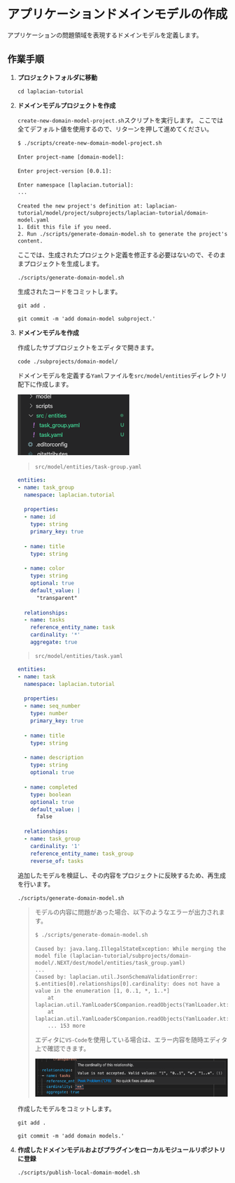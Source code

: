 # アプリケーションドメインモデルの作成

アプリケーションの問題領域を表現するドメインモデルを定義します。

## 作業手順

1. **プロジェクトフォルダに移動**

    ```console
    cd laplacian-tutorial
    ```

2. **ドメインモデルプロジェクトを作成**

    `create-new-domain-model-project.sh`スクリプトを実行します。
    ここでは全てデフォルト値を使用するので、リターンを押して進めてください。

    ```console
    $ ./scripts/create-new-domain-model-project.sh

    Enter project-name [domain-model]:

    Enter project-version [0.0.1]:

    Enter namespace [laplacian.tutorial]:
    ...

    Created the new project's definition at: laplacian-tutorial/model/project/subprojects/laplacian-tutorial/domain-model.yaml
    1. Edit this file if you need.
    2. Run ./scripts/generate-domain-model.sh to generate the project's content.
    ```

    ここでは、生成されたプロジェクト定義を修正する必要はないので、そのままプロジェクトを生成します。

    ```console
    ./scripts/generate-domain-model.sh
    ```

    生成されたコードをコミットします。

    ```console
    git add .
    ```

    ```console
    git commit -m 'add domain-model subproject.'
    ```

3. **ドメインモデルを作成**

    作成したサブプロジェクトをエディタで開きます。

    ```console
    code ./subprojects/domain-model/
    ```

    ドメインモデルを定義する`Yaml`ファイルを`src/model/entities`ディレクトリ配下に作成します。

    ![src-dir-explorer](./images/src-dir-explorer.png)

    > `src/model/entities/task-group.yaml`

    ```yaml
    entities:
    - name: task_group
      namespace: laplacian.tutorial

      properties:
      - name: id
        type: string
        primary_key: true

      - name: title
        type: string

      - name: color
        type: string
        optional: true
        default_value: |
          "transparent"

      relationships:
      - name: tasks
        reference_entity_name: task
        cardinality: '*'
        aggregate: true
    ```

    > `src/model/entities/task.yaml`

    ```yaml
    entities:
    - name: task
      namespace: laplacian.tutorial

      properties:
      - name: seq_number
        type: number
        primary_key: true

      - name: title
        type: string

      - name: description
        type: string
        optional: true

      - name: completed
        type: boolean
        optional: true
        default_value: |
          false

      relationships:
      - name: task_group
        cardinality: '1'
        reference_entity_name: task_group
        reverse_of: tasks
    ```

    追加したモデルを検証し、その内容をプロジェクトに反映するため、再生成を行います。

    ```console
    ./scripts/generate-domain-model.sh
    ```

    > モデルの内容に問題があった場合、以下のようなエラーが出力されます。
    >
    > ```console
    > $ ./scripts/generate-domain-model.sh
    >
    > Caused by: java.lang.IllegalStateException: While merging the model file (laplacian-tutorial/subprojects/domain-model/.NEXT/dest/model/entities/task_group.yaml)
    > ...
    > Caused by: laplacian.util.JsonSchemaValidationError: $.entities[0].relationships[0].cardinality: does not have a value in the enumeration [1, 0..1, *, 1..*]
    >     at laplacian.util.YamlLoader$Companion.readObjects(YamlLoader.kt:57)
    >     at laplacian.util.YamlLoader$Companion.readObjects(YamlLoader.kt:36)
    >     ... 153 more
    > ```
    >
    > エディタに`VS-Code`を使用している場合は、エラー内容を随時エディタ上で確認できます。
    >
    > ![model validation error](./images/model-validation-error.png)

    作成したモデルをコミットします。

    ```console
    git add .
    ```

    ```console
    git commit -m 'add domain models.'
    ```

4. **作成したドメインモデルおよびプラグインをローカルモジュールリポジトリに登録**

    ```console
    ./scripts/publish-local-domain-model.sh
    ```
